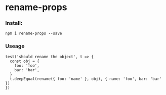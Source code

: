 # rename-props

### Install:

```
npm i rename-props --save
```

### Useage

```
test('should rename the object', t => {
  const obj = {
    foo: 'foo',
    bar: 'bar',
  }
  t.deepEqual(rename({ foo: 'name' }, obj), { name: 'foo', bar: 'bar' })
})
```
